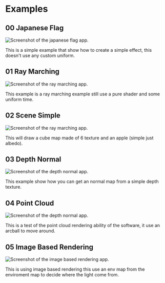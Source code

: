 # Examples

## 00 Japanese Flag

![Screenshot of the japanese flag app.](https://github.com/anirul/Frame/raw/master/examples/japanese_flag.png)

This is a simple example that show how to create a simple effect, this doesn't use any custom uniform.

## 01 Ray Marching

![Screenshot of the ray marching app.](https://github.com/anirul/Frame/raw/master/examples/ray_marching.png)

This example is a ray marching example still use a pure shader and some uniform time.

## 02 Scene Simple

![Screenshot of the ray marching app.](https://github.com/anirul/Frame/raw/master/examples/scene_simple.png)

This will draw a cube map made of 6 texture and an apple (simple just albedo).

## 03 Depth Normal

![Screenshot of the depth normal app.](https://github.com/anirul/Frame/raw/master/examples/depth_normal.png)

This example show how you can get an normal map from a simple depth texture.

## 04 Point Cloud

![Screenshot of the depth normal app.](https://github.com/anirul/Frame/raw/master/examples/point_cloud.png)

This is a test of the point cloud rendering ability of the software, it use an arcball to move around.

## 05 Image Based Rendering

![Screenshot of the image based rendering app.](https://github.com/anirul/Frame/raw/master/examples/image_based_rendering.png)

This is using image based rendering this use an env map from the enviroment map to decide where the light come from.
